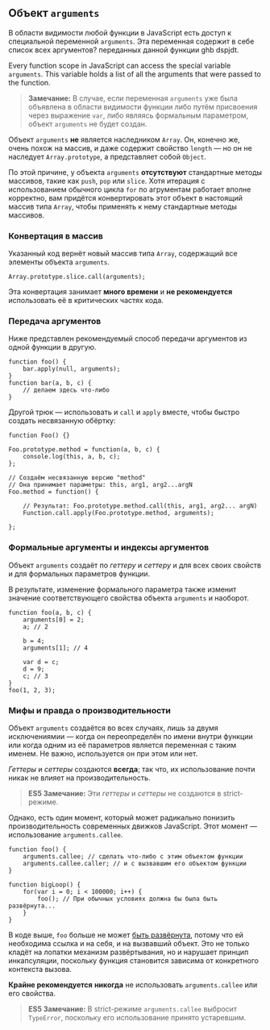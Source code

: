 ## Объект `arguments`

В области видимости любой функции в JavaScript есть доступ к специальной переменной `arguments`. Эта переменная содержит в себе список всех аргументов? переданных данной функции ghb dspjdt.

Every function scope in JavaScript can access the special variable `arguments`.
This variable holds a list of all the arguments that were passed to the function.

> **Замечание:** В случае, если переменная `arguments` уже была объявлена в области видимости функции либо путём присвоения через выражение `var`, либо являясь формальным параметром, объект `arguments` не будет создан.

Объект `arguments` **не** является наследником `Array`. Он, конечно же, очень похож на массив, и даже содержит свойство `length` — но он не наследует `Array.prototype`, а представляет собой `Object`.

По этой причине, у объекта `arguments` **отсутствуют** стандартные методы массивов, такие как `push`, `pop` или `slice`. Хотя итерация с использованием обычного цикла `for` по агрументам работает вполне корректно, вам придётся конвертировать этот объект в настоящий массив типа `Array`, чтобы применять к нему стандартные методы массивов.

### Конвертация в массив

Указанный код вернёт новый массив типа `Array`, содержащий все элементы объекта `arguments`.

    Array.prototype.slice.call(arguments);

Эта конвертация занимает **много времени** и **не рекомендуется** использовать её в критических частях кода.

### Передача аргументов

Ниже представлен рекомендуемый способ передачи аргументов из одной функции в другую.

    function foo() {
        bar.apply(null, arguments);
    }
    function bar(a, b, c) {
        // делаем здесь что-либо
    }

Другой трюк — использовать и `call` и `apply` вместе, чтобы быстро создать несвязанную обёртку:

    function Foo() {}

    Foo.prototype.method = function(a, b, c) {
        console.log(this, a, b, c);
    };

    // Создаём несвязанную версию "method"
    // Она принимает параметры: this, arg1, arg2...argN
    Foo.method = function() {

        // Результат: Foo.prototype.method.call(this, arg1, arg2... argN)
        Function.call.apply(Foo.prototype.method, arguments);

    };


### Формальные аргументы и индексы аргументов

Объект `arguments` создаёт по *геттеру* и *сеттеру* и для всех своих свойств и для формальных параметров функции.

В результате, изменение формального параметра также изменит значение соответствующего свойства объекта `arguments` и наоборот.

    function foo(a, b, c) {
        arguments[0] = 2;
        a; // 2

        b = 4;
        arguments[1]; // 4

        var d = c;
        d = 9;
        c; // 3
    }
    foo(1, 2, 3);

### Мифы и правда о производительности

Объект `arguments` создаётся во всех случаях, лишь за двумя исключениямии — когда он переопределён по имени внутри функции или когда одним из её параметров является переменная с таким именем. Не важно, используется он при этом или нет.

*Геттеры* и *сеттеры* создаются **всегда**; так что, их использование почти никак не влияет на производительность.

> **ES5 Замечание:** Эти *геттеры* и *сеттеры* не создаются в strict-режиме.

Однако, есть один момент, который может радикально понизить производительность современных движков JavaScript. Этот момент — использование `arguments.callee`.

    function foo() {
        arguments.callee; // сделать что-либо с этим объектом функции
        arguments.callee.caller; // и с вызвавшим его объектом функции
    }

    function bigLoop() {
        for(var i = 0; i < 100000; i++) {
            foo(); // При обычных условиях должна бы была быть развёрнута...
        }
    }

В коде выше, `foo` больше не может [быть развёрнута][1], потому что ей необходима ссылка и на себя, и на вызвавший объект. Это не только кладёт на лопатки механизм развёртывания, но и нарушает принцип инкапсуляции, поскольку функция становится зависима от конкретного контекста вызова.

**Крайне рекомендуется** **никогда** не использовать `arguments.callee` или его свойства.

> **ES5 Замечание:** В strict-режиме `arguments.callee` выбросит `TypeError`, поскольку его использование принято устаревшим.

[1]: http://en.wikipedia.org/wiki/Inlining


